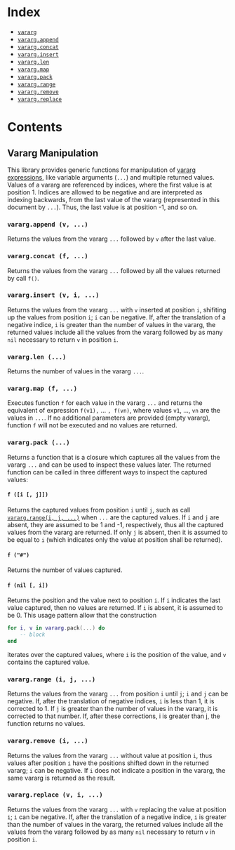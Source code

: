 Index
=====

- [`vararg`](#vararg-manipulation)
- [`vararg.append`](#varargappend-v-)
- [`vararg.concat`](#varargconcat-f-)
- [`vararg.insert`](#vararginsert-v-i-)
- [`vararg.len`](#vararglen-)
- [`vararg.map`](#varargmap-f-)
- [`vararg.pack`](#varargpack-)
- [`vararg.range`](#varargrange-i-j-)
- [`vararg.remove`](#varargremove-i-)
- [`vararg.replace`](#varargreplace-v-i-)

Contents
========

Vararg Manipulation
-------------------

This library provides generic functions for manipulation of [vararg expressions](http://www.lua.org/manual/5.3/manual.html#3.4.11), like variable arguments (`...`) and multiple returned values.
Values of a vararg are referenced by indices, where the first value is at position 1.
Indices are allowed to be negative and are interpreted as indexing backwards, from the last value of the vararg (represented in this document by `...`).
Thus, the last value is at position -1, and so on.

### `vararg.append (v, ...)`

Returns the values from the vararg `...` followed by `v` after the last value.

### `vararg.concat (f, ...)`

Returns the values from the vararg `...` followed by all the values returned by call `f()`.

### `vararg.insert (v, i, ...)`

Returns the values from the vararg `...` with `v` inserted at position `i`, shifiting up the values from position `i`; `i` can be negative.
If, after the translation of a negative indice, `i` is greater than the number of values in the vararg, the returned values include all the values from the vararg followed by as many `nil` necessary to return `v` in position `i`.

### `vararg.len (...)`

Returns the number of values in the vararg `...`.

### `vararg.map (f, ...)`

Executes function `f` for each value in the vararg `...` and returns the equivalent of expression `f(v1),` ... `, f(vn)`, where values `v1`, ..., `vn` are the values in `...`.
If no additional parameters are provided (empty vararg), function `f` will not be executed and no values are returned.

### `vararg.pack (...)`

Returns a function that is a closure which captures all the values from the vararg `...` and can be used to inspect these values later.
The returned function can be called in three different ways to inspect the captured values:

#### `f ([i [, j]])`
Returns the captured values from position `i` until `j`, such as call [`vararg.range(i, j, ...)`](#varargrange-i-j) when `...` are the captured values.
If `i` and `j` are absent, they are assumed to be 1 and -1, respectively, thus all the captured values from the vararg are returned.
If only `j` is absent, then it is assumed to be equal to `i` (which indicates only the value at position shall be returned).

#### `f ("#")`
Returns the number of values captured.

#### `f (nil [, i])`
Returns the position and the value next to position `i`.
If `i` indicates the last value captured, then no values are returned.
If `i` is absent, it is assumed to be 0.
This usage pattern allow that the construction

```lua
for i, v in vararg.pack(...) do
	-- block
end
```

iterates over the captured values, where `i` is the position of the value, and `v` contains the captured value.

### `vararg.range (i, j, ...)`

Returns the values from the vararg `...` from position `i` until `j`; `i` and `j` can be negative.
If, after the translation of negative indices, `i` is less than 1, it is corrected to 1.
If `j` is greater than the number of values in the vararg, it is corrected to that number.
If, after these corrections, i is greater than j, the function returns no values.

### `vararg.remove (i, ...)`

Returns the values from the vararg `...` without value at position `i`, thus values after position `i` have the positions shifted down in the returned vararg; `i` can be negative.
If `i` does not indicate a position in the vararg, the same vararg is returned as the result.

### `vararg.replace (v, i, ...)`

Returns the values from the vararg `...` with `v` replacing the value at position `i`; `i` can be negative.
If, after the translation of a negative indice, `i` is greater than the number of values in the vararg, the returned values include all the values from the vararg followed by as many `nil` necessary to return `v` in position `i`.
